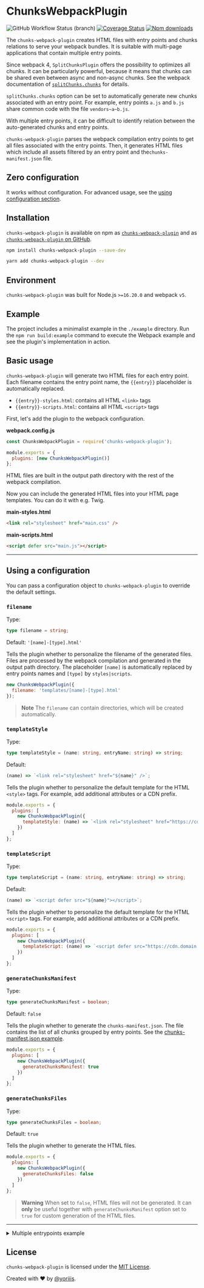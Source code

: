 # ChunksWebpackPlugin

![GitHub Workflow Status (branch)](https://img.shields.io/github/actions/workflow/status/yoriiis/chunks-webpack-plugin/build.yml?branch=main&style=for-the-badge) [![Coverage Status](https://img.shields.io/coveralls/github/yoriiis/chunks-webpack-plugin?style=for-the-badge)](https://coveralls.io/github/yoriiis/chunks-webpack-plugin?branch=main) [![Npm downloads](https://img.shields.io/npm/dm/chunks-webpack-plugin?color=fb3e44&label=npm%20downloads&style=for-the-badge)](https://npmjs.com/package/chunks-webpack-plugin)

The `chunks-webpack-plugin` creates HTML files with entry points and chunks relations to serve your webpack bundles. It is suitable with multi-page applications that contain multiple entry points.

Since webpack 4, `SplitChunksPlugin` offers the possibility to optimizes all chunks. It can be particularly powerful, because it means that chunks can be shared even between async and non-async chunks. See the webpack documentation of [`splitChunks.chunks`](https://webpack.js.org/plugins/split-chunks-plugin/#splitchunkschunks) for details.

`splitChunks.chunks` option can be set to automatically generate new chunks associated with an entry point. For example, entry points `a.js` and `b.js` share common code with the file `vendors~a~b.js`.

With multiple entry points, it can be difficult to identify relation between the auto-generated chunks and entry points.

`chunks-webpack-plugin` parses the webpack compilation entry points to get all files associated with the entry points. Then, it generates HTML files which include all assets filtered by an entry point and the`chunks-manifest.json` file.

## Zero configuration

It works without configuration. For advanced usage, see the [using configuration section](#using-a-configuration).

## Installation

`chunks-webpack-plugin` is available on npm as [`chunks-webpack-plugin`](https://www.npmjs.com/package/chunks-webpack-plugin) and as [`chunks-webpack-plugin` on GitHub](https://github.com/yoriiis/chunks-webpack-plugin).

```bash
npm install chunks-webpack-plugin --save-dev
```

```bash
yarn add chunks-webpack-plugin --dev
```

## Environment

`chunks-webpack-plugin` was built for Node.js `>=16.20.0` and webpack `v5`.

## Example

The project includes a minimalist example in the `./example` directory. Run the `npm run build:example` command to execute the Webpack example and see the plugin's implementation in action.

## Basic usage

`chunks-webpack-plugin` will generate two HTML files for each entry point. Each filename contains the entry point name, the `{{entry}}` placeholder is automatically replaced.

- `{{entry}}-styles.html`: contains all HTML `<link>` tags
- `{{entry}}-scripts.html`: contains all HTML `<script>` tags

First, let's add the plugin to the webpack configuration.

**webpack.config.js**

```js
const ChunksWebpackPlugin = require('chunks-webpack-plugin');

module.exports = {
  plugins: [new ChunksWebpackPlugin()]
};
```

HTML files are built in the output path directory with the rest of the webpack compilation.

Now you can include the generated HTML files into your HTML page templates. You can do it with e.g. Twig.

**main-styles.html**

```html
<link rel="stylesheet" href="main.css" />
```

**main-scripts.html**

```html
<script defer src="main.js"></script>
```

---

## Using a configuration

You can pass a configuration object to `chunks-webpack-plugin` to override the default settings.

### `filename`

Type:

```ts
type filename = string;
```

Default: `'[name]-[type].html'`

Tells the plugin whether to personalize the filename of the generated files. Files are processed by the webpack compilation and generated in the output path directory. The placeholder `[name]` is automatically replaced by entry points names and `[type]` by `styles|scripts`.

```js
new ChunksWebpackPlugin({
  filename: 'templates/[name]-[type].html'
});
```

> **Note** The `filename` can contain directories, which will be created automatically.

### `templateStyle`

Type:

```ts
type templateStyle = (name: string, entryName: string) => string;
```

Default:

```js
(name) => `<link rel="stylesheet" href="${name}" />`;
```

Tells the plugin whether to personalize the default template for the HTML `<style>` tags. For example, add additional attributes or a CDN prefix.

```js
module.exports = {
  plugins: [
    new ChunksWebpackPlugin({
      templateStyle: (name) => `<link rel="stylesheet" href="https://cdn.domain.com${name}" />`
    })
  ]
};
```

### `templateScript`

Type:

```ts
type templateScript = (name: string, entryName: string) => string;
```

Default:

```js
(name) => `<script defer src="${name}"></script>`;
```

Tells the plugin whether to personalize the default template for the HTML `<script>` tags. For example, add additional attributes or a CDN prefix.

```js
module.exports = {
  plugins: [
    new ChunksWebpackPlugin({
      templateScript: (name) => `<script defer src="https://cdn.domain.com${name}"></script>`
    })
  ]
};
```

### `generateChunksManifest`

Type:

```ts
type generateChunksManifest = boolean;
```

Default: `false`

Tells the plugin whether to generate the `chunks-manifest.json`. The file contains the list of all chunks grouped by entry points. See the [chunks-manifest.json example](example/dist/chunks-manifest.json).

```js
module.exports = {
  plugins: [
    new ChunksWebpackPlugin({
      generateChunksManifest: true
    })
  ]
};
```

### `generateChunksFiles`

Type:

```ts
type generateChunksFiles = boolean;
```

Default: `true`

Tells the plugin whether to generate the HTML files.

```js
module.exports = {
  plugins: [
    new ChunksWebpackPlugin({
      generateChunksFiles: false
    })
  ]
};
```

> **Warning** When set to `false`, HTML files will not be generated. It can **only** be useful together with `generateChunksManifest` option set to `true` for custom generation of the HTML files.

---

<details>

<summary>Multiple entrypoints example</summary>

## Multiple entrypoints example

Example of the webpack configuration with multiple entry points which share common code with the `splitChunks` option.

```js
const ChunksWebpackPlugin = require('chunks-webpack-plugin');
const path = require('path');

module.exports = {
  entry: {
    home: 'home.js',
    news: 'news.js'
  },
  output: {
    filename: 'bundle.js',
    path: path.resolve(__dirname, './dist')
  },
  plugins: [new ChunksWebpackPlugin()],
  optimization: {
    splitChunks: {
      chunks: 'all'
    }
  }
};
```

The plugin will generate all files in the output path directory:

**home-styles.html**

<!-- prettier-ignore -->
```html
<link rel="stylesheet" href="vendors~home~news.css" />
<link rel="stylesheet" href="home.css" />
```

**home-scripts.html**

```html
<script defer src="vendors~home~news.js"></script>
<script defer src="home.js"></script>
```

**news-styles.html**

<!-- prettier-ignore -->
```html
<link rel="stylesheet" href="vendors~home~news.css" />
<link rel="stylesheet" href="news.css" />
```

**news-scripts.html**

```html
<script defer src="vendors~home~news.js"></script>
<script defer src="news.js"></script>
```

</details>

## License

`chunks-webpack-plugin` is licensed under the [MIT License](http://opensource.org/licenses/MIT).

Created with ♥ by [@yoriiis](http://github.com/yoriiis).
